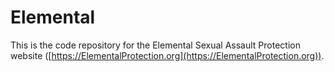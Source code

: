 # Elemental

This is the code repository for the Elemental Sexual Assault Protection website
([https://ElementalProtection.org](https://ElementalProtection.org)).
